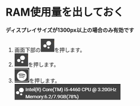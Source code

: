 # RAM使用量を出しておく
__ディスプレイサイズが1300px以上の場合のみ有効です__  
1. 画面下部の![tool5](/media/tool5.png)を押します。  
1. ![tool5](/media/tool5.png)を押します。  
1. ![tool9](/media/tool9.png)を押します。  
![tool11](/media/tool11.png)  

